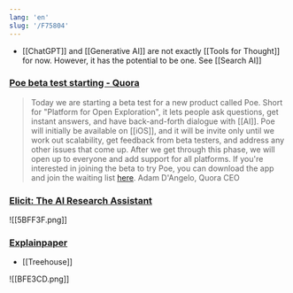 ```yaml
---
lang: 'en'
slug: '/F75804'
---
```


- [[ChatGPT]] and [[Generative AI]] are not exactly [[Tools for Thought]] for now. However, it has the potential to be one. See [[Search AI]]

### [Poe beta test starting - Quora](https://www.quora.com/profile/Adam-DAngelo/Poe-beta-test-starting)

> Today we are starting a beta test for a new product called Poe. Short for "Platform for Open Exploration", it lets people ask questions, get instant answers, and have back-and-forth dialogue with [[AI]]. Poe will initially be available on [[iOS]], and it will be invite only until we work out scalability, get feedback from beta testers, and address any other issues that come up. After we get through this phase, we will open up to everyone and add support for all platforms. If you're interested in joining the beta to try Poe, you can download the app and join the waiting list [here](https://poe.quora.com/ 'poe.quora.com'). Adam D'Angelo, Quora CEO

### [Elicit: The AI Research Assistant](https://elicit.org/)

![[5BFF3F.png]]

### [Explainpaper](https://www.explainpaper.com/)

- [[Treehouse]]

![[BFE3CD.png]]
